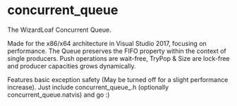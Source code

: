 # concurrent_queue

The WizardLoaf Concurrent Queue.

Made for the x86/x64 architecture in Visual Studio 2017, focusing
on performance. The Queue preserves the FIFO property within the 
context of single producers. Push operations are wait-free, TryPop & Size 
are lock-free and producer capacities grows dynamically.

Features basic exception safety (May be turned off for a slight performance increase).
Just include concurrent_queue_.h (optionally concurrent_queue.natvis) and go :) 
